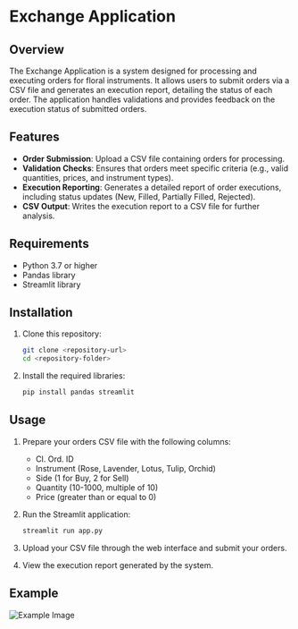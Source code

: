 # Exchange Application

## Overview

The Exchange Application is a system designed for processing and executing orders for floral instruments. It allows users to submit orders via a CSV file and generates an execution report, detailing the status of each order. The application handles validations and provides feedback on the execution status of submitted orders.

## Features

- **Order Submission**: Upload a CSV file containing orders for processing.
- **Validation Checks**: Ensures that orders meet specific criteria (e.g., valid quantities, prices, and instrument types).
- **Execution Reporting**: Generates a detailed report of order executions, including status updates (New, Filled, Partially Filled, Rejected).
- **CSV Output**: Writes the execution report to a CSV file for further analysis.

## Requirements

- Python 3.7 or higher
- Pandas library
- Streamlit library

## Installation

1. Clone this repository:

   ```bash
   git clone <repository-url>
   cd <repository-folder>
   ```

2. Install the required libraries:

   ```bash
   pip install pandas streamlit
   ```

## Usage

1. Prepare your orders CSV file with the following columns:
   - Cl. Ord. ID
   - Instrument (Rose, Lavender, Lotus, Tulip, Orchid)
   - Side (1 for Buy, 2 for Sell)
   - Quantity (10-1000, multiple of 10)
   - Price (greater than or equal to 0)

2. Run the Streamlit application:

   ```bash
   streamlit run app.py
   ```

3. Upload your CSV file through the web interface and submit your orders.

4. View the execution report generated by the system.

## Example

![Example Image](path/to/your/example-image.png)
